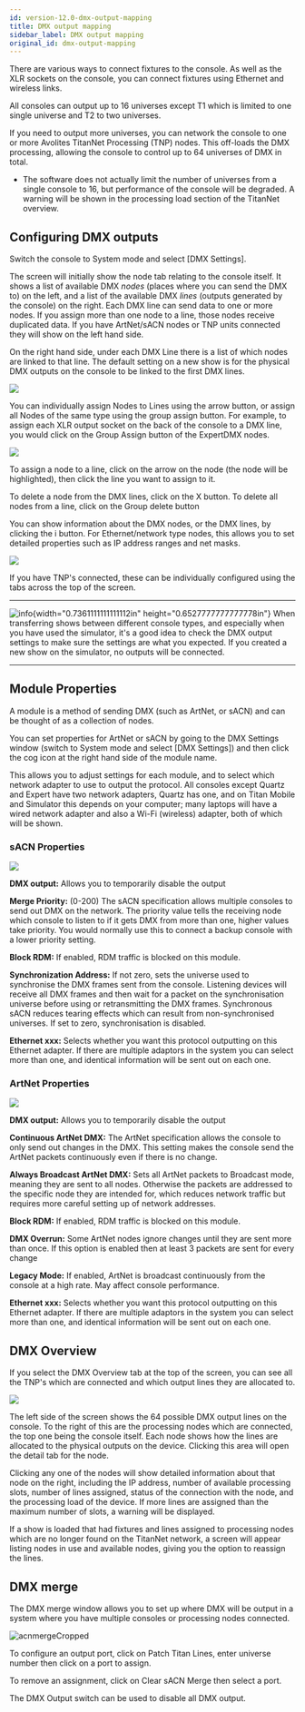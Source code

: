```yaml
---
id: version-12.0-dmx-output-mapping
title: DMX output mapping
sidebar_label: DMX output mapping
original_id: dmx-output-mapping
---
```


There are various ways to connect fixtures to the console. As well as
the XLR sockets on the console, you can connect fixtures using Ethernet
and wireless links.

All consoles can output up to 16 universes except T1 which is limited to
one single universe and T2 to two universes.

If you need to output more universes, you can network the console to one
or more Avolites TitanNet Processing (TNP) nodes. This off-loads the DMX
processing, allowing the console to control up to 64 universes of DMX in
total.

-   The software does not actually limit the number of universes from a
    single console to 16, but performance of the console will be
    degraded. A warning will be shown in the processing load section of
    the TitanNet overview.

Configuring DMX outputs
-----------------------

Switch the console to System mode and select \[DMX Settings\].

The screen will initially show the node tab relating to the console
itself. It shows a list of available DMX *nodes* (places where you can
send the DMX to) on the left, and a list of the available DMX *lines*
(outputs generated by the console) on the right. Each DMX line can send
data to one or more nodes. If you assign more than one node to a line,
those nodes receive duplicated data. If you have ArtNet/sACN nodes or
TNP units connected they will show on the left hand side.

On the right hand side, under each DMX Line there is a list of which
nodes are linked to that line. The default setting on a new show is for
the physical DMX outputs on the console to be linked to the first DMX
lines.

![](/docs/images/image328.png)

You can individually assign Nodes to Lines using the arrow button, or
assign all Nodes of the same type using the group assign button. For
example, to assign each XLR output socket on the back of the console to
a DMX line, you would click on the Group Assign button of the ExpertDMX
nodes.

![](/docs/images/image329.png)

To assign a node to a line, click on the arrow on the node (the node
will be highlighted), then click the line you want to assign to it.

To delete a node from the DMX lines, click on the X button. To delete
all nodes from a line, click on the Group delete button

You can show information about the DMX nodes, or the DMX lines, by
clicking the i button. For Ethernet/network type nodes, this allows you
to set detailed properties such as IP address ranges and net masks.

![](/docs/images/image331.png)

If you have TNP's connected, these can be individually configured using
the tabs across the top of the screen.

  --------------------------------------------------------------------------------------------- ----------------------------------------------------------------------------------------------------------------------------------------------------------------------------------------------------------------------------------------------------------------------------------------
  ![info](/docs/images/image6.png){width="0.7361111111111112in" height="0.6527777777777778in"}   When transferring shows between different console types, and especially when you have used the simulator, it's a good idea to check the DMX output settings to make sure the settings are what you expected. If you created a new show on the simulator, no outputs will be connected.
  --------------------------------------------------------------------------------------------- ----------------------------------------------------------------------------------------------------------------------------------------------------------------------------------------------------------------------------------------------------------------------------------------

Module Properties
-----------------

A module is a method of sending DMX (such as ArtNet, or sACN) and can be
thought of as a collection of nodes.

You can set properties for ArtNet or sACN by going to the DMX Settings
window (switch to System mode and select \[DMX Settings\]) and then
click the cog icon at the right hand side of the module name.

This allows you to adjust settings for each module, and to select which
network adapter to use to output the protocol. All consoles except
Quartz and Expert have two network adapters, Quartz has one, and on
Titan Mobile and Simulator this depends on your computer; many laptops
will have a wired network adapter and also a Wi-Fi (wireless) adapter,
both of which will be shown.

### sACN Properties

![](/docs/images/image333.png)

**DMX output:** Allows you to temporarily disable the output

**Merge Priority:** (0-200) The sACN specification allows multiple
consoles to send out DMX on the network. The priority value tells the
receiving node which console to listen to if it gets DMX from more than
one, higher values take priority. You would normally use this to connect
a backup console with a lower priority setting.

**Block RDM:** If enabled, RDM traffic is blocked on this module.

**Synchronization Address:** If not zero, sets the universe used to
synchronise the DMX frames sent from the console. Listening devices will
receive all DMX frames and then wait for a packet on the synchronisation
universe before using or retransmitting the DMX frames. Synchronous sACN
reduces tearing effects which can result from non-synchronised
universes. If set to zero, synchronisation is disabled.

**Ethernet xxx:** Selects whether you want this protocol outputting on
this Ethernet adapter. If there are multiple adaptors in the system you
can select more than one, and identical information will be sent out on
each one.

### ArtNet Properties

![](/docs/images/image334.png)

**DMX output:** Allows you to temporarily disable the output

**Continuous ArtNet DMX:** The ArtNet specification allows the console
to only send out changes in the DMX. This setting makes the console send
the ArtNet packets continuously even if there is no change.

**Always Broadcast ArtNet DMX:** Sets all ArtNet packets to Broadcast
mode, meaning they are sent to all nodes. Otherwise the packets are
addressed to the specific node they are intended for, which reduces
network traffic but requires more careful setting up of network
addresses.

**Block RDM:** If enabled, RDM traffic is blocked on this module.

**DMX Overrun:** Some ArtNet nodes ignore changes until they are sent
more than once. If this option is enabled then at least 3 packets are
sent for every change

**Legacy Mode:** If enabled, ArtNet is broadcast continuously from the
console at a high rate. May affect console performance.

**Ethernet xxx:** Selects whether you want this protocol outputting on
this Ethernet adapter. If there are multiple adaptors in the system you
can select more than one, and identical information will be sent out on
each one.

DMX Overview
------------

If you select the DMX Overview tab at the top of the screen, you can see
all the TNP's which are connected and which output lines they are
allocated to.

![](/docs/images/image335.png)

The left side of the screen shows the 64 possible DMX output lines on
the console. To the right of this are the processing nodes which are
connected, the top one being the console itself. Each node shows how the
lines are allocated to the physical outputs on the device. Clicking this
area will open the detail tab for the node.

Clicking any one of the nodes will show detailed information about that
node on the right, including the IP address, number of available
processing slots, number of lines assigned, status of the connection
with the node, and the processing load of the device. If more lines are
assigned than the maximum number of slots, a warning will be displayed.

If a show is loaded that had fixtures and lines assigned to processing
nodes which are no longer found on the TitanNet network, a screen will
appear listing nodes in use and available nodes, giving you the option
to reassign the lines.

DMX merge
---------

The DMX merge window allows you to set up where DMX will be output in a
system where you have multiple consoles or processing nodes connected.

![acnmergeCropped](/docs/images/image336.png)

To configure an output port, click on Patch Titan Lines, enter universe
number then click on a port to assign.

To remove an assignment, click on Clear sACN Merge then select a port.

The DMX Output switch can be used to disable all DMX output.


